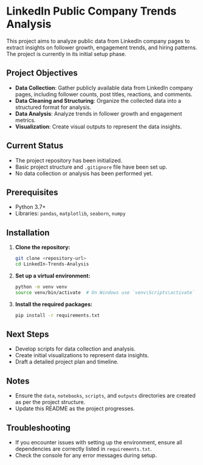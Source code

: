 # LinkedIn Public Company Trends Analysis

This project aims to analyze public data from LinkedIn company pages to extract insights on follower growth, engagement trends, and hiring patterns. The project is currently in its initial setup phase.

## Project Objectives

- **Data Collection**: Gather publicly available data from LinkedIn company pages, including follower counts, post titles, reactions, and comments.
- **Data Cleaning and Structuring**: Organize the collected data into a structured format for analysis.
- **Data Analysis**: Analyze trends in follower growth and engagement metrics.
- **Visualization**: Create visual outputs to represent the data insights.

## Current Status

- The project repository has been initialized.
- Basic project structure and `.gitignore` file have been set up.
- No data collection or analysis has been performed yet.

## Prerequisites

- Python 3.7+
- Libraries: `pandas`, `matplotlib`, `seaborn`, `numpy`

## Installation

1. **Clone the repository:**

   ```bash
   git clone <repository-url>
   cd LinkedIn-Trends-Analysis
   ```

2. **Set up a virtual environment:**

   ```bash
   python -m venv venv
   source venv/bin/activate  # On Windows use `venv\Scripts\activate`
   ```

3. **Install the required packages:**

   ```bash
   pip install -r requirements.txt
   ```

## Next Steps

- Develop scripts for data collection and analysis.
- Create initial visualizations to represent data insights.
- Draft a detailed project plan and timeline.

## Notes

- Ensure the `data`, `notebooks`, `scripts`, and `outputs` directories are created as per the project structure.
- Update this README as the project progresses.

## Troubleshooting

- If you encounter issues with setting up the environment, ensure all dependencies are correctly listed in `requirements.txt`.
- Check the console for any error messages during setup.